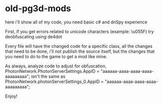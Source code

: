 # old-pg3d-mods
here i'll show all of my code, you need basic c# and dnSpy experience

First, if you get errors related to unicode characters (example: \u055F) try deobfuscating using de4dot

Every file will have the changed code for a specific class, all the changes that need to be done, i'll not publish the source itself, but the changes that you need to do to the game to get a mod like mine.

As always, analyze code to adjust for obfuscation,
PhotonNetwork.PhotonServerSettings.AppID = "aaaaaa-aaaa-aaaa-aaaa-aaaaaaaaa"; isn't the same as
PhotonNetwork.photonServerSettings_0.AppID = "aaaaaa-aaaa-aaaa-aaaa-aaaaaaaaa";

Enjoy!
